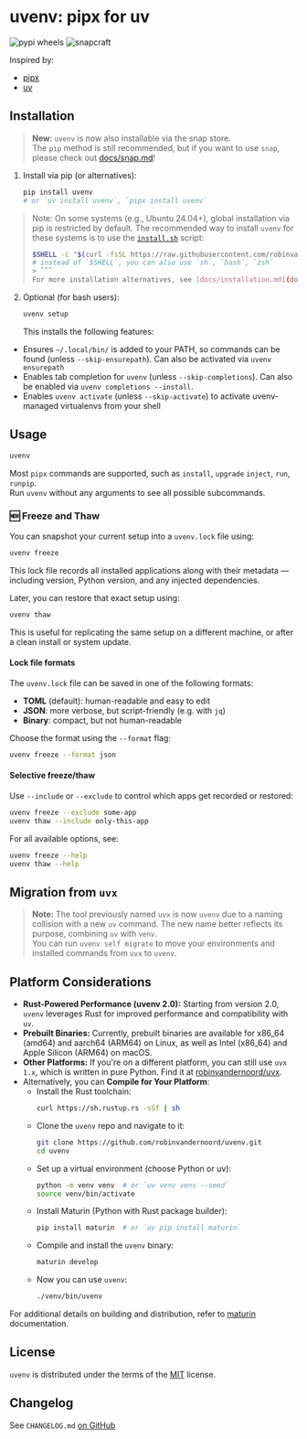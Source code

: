 # uvenv: pipx for uv

![pypi wheels](https://github.com/robinvandernoord/uvenv/actions/workflows/pypi.yml/badge.svg)
![snapcraft](https://github.com/robinvandernoord/uvenv/actions/workflows/snap.yml/badge.svg)


Inspired by:

- [pipx](https://github.com/pypa/pipx)
- [uv](https://github.com/astral-sh/uv)

## Installation

> **New**: `uvenv` is now also installable via the snap store.  
> The `pip` method is still recommended, but if you want to use `snap`, please check out [docs/snap.md](./docs/snap.md)!

1. Install via pip (or alternatives):
    ```bash
    pip install uvenv  
   # or `uv install uvenv`, `pipx install uvenv`
    ```

> Note: On some systems (e.g., Ubuntu 24.04+), global installation via pip is restricted by default.
> The recommended way to install `uvenv` for these systems is to use the [`install.sh`](https://github.com/robinvandernoord/uvenv/blob/uvenv/install.sh) script:
> ```bash
> $SHELL -c "$(curl -fsSL https://raw.githubusercontent.com/robinvandernoord/uvenv/uvenv/install.sh)"
> # instead of `$SHELL`, you can also use `sh`, `bash`, `zsh`
> > ```
> For more installation alternatives, see [docs/installation.md](docs/installation.md) if you encounter `externally-managed-environment` errors.

2. Optional (for bash users):
      ```bash
      uvenv setup
      ```

   This installs the following features:

- Ensures `~/.local/bin/` is added to your PATH, so commands can be found (unless `--skip-ensurepath`). Can also be
  activated via `uvenv ensurepath`
- Enables tab completion for `uvenv` (unless `--skip-completions`). Can also be enabled
  via `uvenv completions --install`.
- Enables `uvenv activate` (unless `--skip-activate`) to activate uvenv-managed virtualenvs from your shell

## Usage

```bash
uvenv
```

Most `pipx` commands are supported, such as `install`, `upgrade` `inject`, `run`, `runpip`.  
Run `uvenv` without any arguments to see all possible subcommands.

### 🆕 Freeze and Thaw

You can snapshot your current setup into a `uvenv.lock` file using:

```bash
uvenv freeze
```

This lock file records all installed applications along with their metadata — including version, Python version, and any injected dependencies.

Later, you can restore that exact setup using:

```bash
uvenv thaw
```

This is useful for replicating the same setup on a different machine, or after a clean install or system update.

#### Lock file formats

The `uvenv.lock` file can be saved in one of the following formats:

- **TOML** (default): human-readable and easy to edit
- **JSON**: more verbose, but script-friendly (e.g. with `jq`)
- **Binary**: compact, but not human-readable

Choose the format using the `--format` flag:

```bash
uvenv freeze --format json
```

#### Selective freeze/thaw

Use `--include` or `--exclude` to control which apps get recorded or restored:

```bash
uvenv freeze --exclude some-app
uvenv thaw --include only-this-app
```

For all available options, see:

```bash
uvenv freeze --help
uvenv thaw --help
```


## Migration from `uvx`
> **Note:** The tool previously named `uvx` is now `uvenv` due to a naming collision with a new `uv` command. The new name
> better reflects its purpose, combining `uv` with `venv`.  
> You can run `uvenv self migrate` to move your environments and installed commands from `uvx` to `uvenv`.


## Platform Considerations

- **Rust-Powered Performance (uvenv 2.0):** Starting from version 2.0, `uvenv` leverages Rust for improved performance
  and
  compatibility with `uv`.
- **Prebuilt Binaries:** Currently, prebuilt binaries are available for x86_64 (amd64) and aarch64 (ARM64) on Linux, as well as Intel (x86_64) and Apple Silicon (ARM64) on macOS.
- **Other Platforms:** If you're on a different platform, you can still use `uvx 1.x`, which is written in pure
  Python.
  Find it at [robinvandernoord/uvx](https://github.com/robinvandernoord/uvx).
- Alternatively, you can **Compile for Your Platform**:
    - Install the Rust toolchain:
        ```bash
        curl https://sh.rustup.rs -sSf | sh
        ```
    - Clone the `uvenv` repo and navigate to it:
        ```bash
        git clone https://github.com/robinvandernoord/uvenv.git
        cd uvenv
        ```
    - Set up a virtual environment (choose Python or uv):
        ```bash
        python -m venv venv  # or `uv venv venv --seed`
        source venv/bin/activate
        ```
    - Install Maturin (Python with Rust package builder):
        ```bash
        pip install maturin  # or `uv pip install maturin`
        ```
    - Compile and install the `uvenv` binary:
        ```bash
        maturin develop
        ```
    - Now you can use `uvenv`:
        ```bash
        ./venv/bin/uvenv
        ```

For additional details on building and distribution, refer to [maturin](https://www.maturin.rs/distribution)
documentation.


## License

`uvenv` is distributed under the terms of the [MIT](https://spdx.org/licenses/MIT.html) license.

## Changelog


See `CHANGELOG.md` [on GitHub](https://github.com/robinvandernoord/uvenv/blob/master/CHANGELOG.md)
